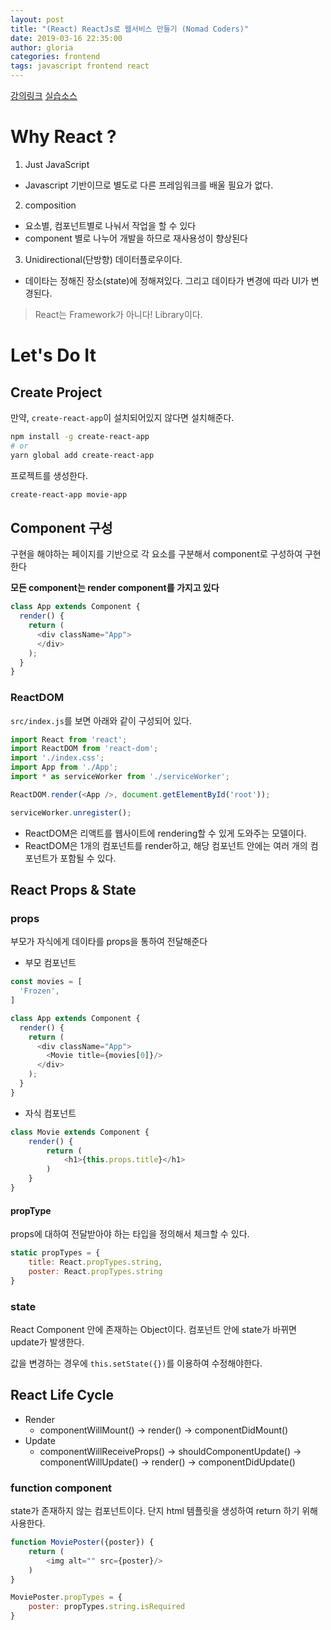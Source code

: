 ```yaml
---
layout: post
title: "(React) ReactJs로 웹서비스 만들기 (Nomad Coders)"
date: 2019-03-16 22:35:00
author: gloria
categories: frontend
tags: javascript frontend react
---
```


[강의링크](https://academy.nomadcoders.co/courses/enrolled/216871)
[실습소스](https://github.com/nomadcoders/movie_app)

# Why React ?

1. Just JavaScript
  * Javascript 기반이므로 별도로 다른 프레임워크를 배울 필요가 없다.
2. composition
  * 요소별, 컴포넌트별로 나눠서 작업을 할 수 있다
  * component 별로 나누어 개발을 하므로 재사용성이 향상된다
3. Unidirectional(단방향) 데이터플로우이다.
  * 데이타는 정해진 장소(state)에 정해져있다. 그리고 데이타가 변경에 따라 UI가 변경된다.

> React는 Framework가 아니다! Library이다.

# Let's Do It

## Create Project

만약, `create-react-app`이 설치되어있지 않다면 설치해준다.

```bash
npm install -g create-react-app
# or
yarn global add create-react-app
```

프로젝트를 생성한다.

```bash
create-react-app movie-app
```

## Component 구성

구현을 해야하는 페이지를 기반으로 각 요소를 구분해서 component로 구성하여 구현한다

**모든 component는 render component를 가지고 있다**

```javascript
class App extends Component {
  render() {
    return (
      <div className="App"> 
      </div>
    );
  }
}
```

### ReactDOM

`src/index.js`를 보면 아래와 같이 구성되어 있다.

```javascript
import React from 'react';
import ReactDOM from 'react-dom';
import './index.css';
import App from './App';
import * as serviceWorker from './serviceWorker';

ReactDOM.render(<App />, document.getElementById('root'));

serviceWorker.unregister();
```

* ReactDOM은 리액트를 웹사이트에 rendering할 수 있게 도와주는 모델이다.
* ReactDOM은 1개의 컴포넌트를 render하고, 해당 컴포넌트 안에는 여러 개의 컴포넌트가 포함될 수 있다.

## React Props & State

### props

부모가 자식에게 데이타를 props을 통하여 전달해준다

* 부모 컴포넌트

```javascript
const movies = [
  'Frozen',
]

class App extends Component {
  render() {
    return (
      <div className="App">
        <Movie title={movies[0]}/>
      </div>
    );
  }
}
```

* 자식 컴포넌트

```javascript
class Movie extends Component {
    render() {
        return (
            <h1>{this.props.title}</h1>
        )
    }
}
```

#### propType

props에 대하여 전달받아야 하는 타입을 정의해서 체크할 수 있다.

```javascript
static propTypes = {
    title: React.propTypes.string,
    poster: React.propTypes.string
}
```

### state

React Component 안에 존재하는 Object이다.
컴포넌트 안에 state가 바뀌면 update가 발생한다.

값을 변경하는 경우에 `this.setState({})`를 이용하여 수정해야한다.

## React Life Cycle

* Render
  * componentWillMount() -> render() -> componentDidMount()
* Update
  * componentWillReceiveProps() -> shouldComponentUpdate() -> componentWillUpdate() -> render() -> componentDidUpdate()

### function component

state가 존재하지 않는 컴포넌트이다. 
단지 html 템플릿을 생성하여 return 하기 위해 사용한다.

```javascript
function MoviePoster({poster}) {
    return (
        <img alt="" src={poster}/>
    )
}

MoviePoster.propTypes = {
    poster: propTypes.string.isRequired
}
```